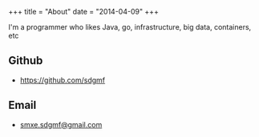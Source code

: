 +++
title = "About"
date = "2014-04-09"
+++

I'm a programmer who likes Java, go, infrastructure, big data, containers, etc

## Github

* https://github.com/sdgmf

## Email

* smxe.sdgmf@gmail.com
